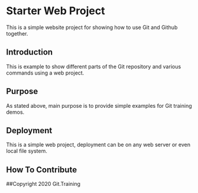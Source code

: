 # Starter Web Project

This is a simple website project for showing how to use Git and Github together.

## Introduction

This is example to show different parts of the Git repository and various commands using a web project.

## Purpose

As stated above, main purpose is to provide simple examples for Git training demos.

## Deployment

This is a simple web project, deployment can be on any web server or even local file system.

## How To Contribute

##Copyright
2020 Git.Training